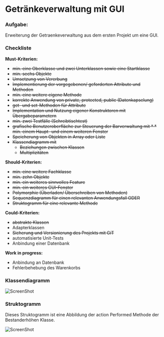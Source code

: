 # Getränkeverwaltung mit GUI

### Aufgabe:
Erweiterung der Getraenkeverwaltung aus dem ersten Projekt um eine GUI.

### Checkliste

**Must-Kriterien:**

* ~~min. eine Oberklasse und zwei Unterklassen sowie eine Startklasse~~
* ~~min. sechs Objekte~~
* ~~Umsetzung von Vererbung~~
* ~~Implementierung der vorgegebenen/ geforderten Attribute und Methoden~~
* ~~min. eine weitere eigene Methode~~
* ~~korrekte Anwendung von private, protected, public (Datenkapselung)~~
* ~~get- und set-Methoden für Attribute~~
* ~~Implementation und Nutzung eigener Konstruktoren mit Übergabeparametern~~
* ~~min. zwei Testfälle (Schreibtischtest)~~
* ~~grafische Benutzeroberfläche zur Steuerung der Barverwaltung mit * * min. einem Haupt- und einem weiteren Fenster~~
* ~~Speicherung von Objekten in Array oder Liste~~
* ~~Klassendiagramm mit~~
    * ~~Beziehungen zwischen Klassen~~
    * ~~Multiplizitäten~~


**Should-Kriterien:**

* ~~min. eine weitere Fachklasse~~
* ~~min. zehn Objekte~~
* ~~min. ein weiteres sinnvolles Feature~~
* ~~min. ein weiteres GUI-Fenster~~
* ~~Polymorphie (Überladen/ Überschreiben von Methoden)~~
* ~~Sequenzdiagramm für einen relevanten Anwendungsfall ODER~~
* ~~Struktogramm für eine relevante Methode~~

**Could-Kriterien:**

* ~~abstrakte Klassen~~
* Adapterklassen
* ~~Sicherung und Versionierung des Projekts mit GiT~~
* automatisierte Unit-Tests
* Anbindung einer Datenbank  

**Work in progress:**
* Anbindung an Datenbank
* Fehlerbehebung des Warenkorbs

### Klassendiagramm

![ScreenShot](https://github.com/Jibriyl/Getraenkeverwaltung_2.0/blob/master/Graphen/Getr%C3%A4nkeverwaltung%20UML.png)

### Struktogramm
Dieses Struktogramm ist eine Abbildung der action Performed Methode der Bestanderhöhen Klasse.

![ScreenShot](https://github.com/Jibriyl/Getraenkeverwaltung_2.0/blob/master/Graphen/Struktogramm%20bestanderh%C3%B6hen.png)

